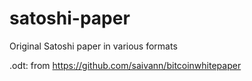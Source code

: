 # satoshi-paper
Original Satoshi paper in various formats

.odt: from https://github.com/saivann/bitcoinwhitepaper